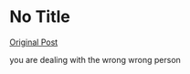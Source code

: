 # No Title

[Original Post](https://discourse.onlinedegree.iitm.ac.in/t/168916/13)

<p>you are dealing with the wrong wrong person</p>